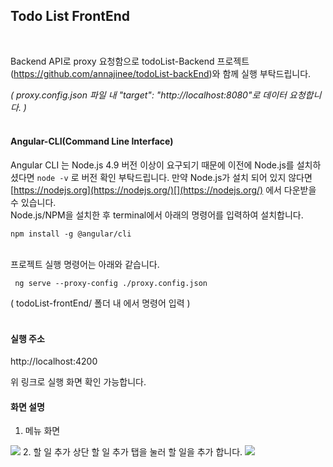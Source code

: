 
##  Todo List FrontEnd   
​  
  
  
  
  
  
  
  
  
Backend API로 proxy 요청함으로 todoList-Backend 프로젝트 (https://github.com/annajinee/todoList-backEnd)와 함께 실행 부탁드립니다. <br>  
  
*( proxy.config.json 파일 내 "target": "http://localhost:8080"로 데이터 요청합니다. )*  
<br>  
  

#### Angular-CLI(Command Line Interface)

 Angular CLI 는 Node.js 4.9 버전 이상이 요구되기 때문에 이전에 Node.js를 설치하셨다면 `node -v` 로 버전 확인 부탁드립니다. 
 만약 Node.js가 설치 되어 있지 않다면 [https://nodejs.org](https://nodejs.org/)[](https://nodejs.org/) 에서 다운받을 수 있습니다. 
 <br>
Node.js/NPM을 설치한 후 terminal에서 아래의 명령어를 입력하여 설치합니다.

    npm install -g @angular/cli



<br>프로젝트 실행 명령어는 아래와 같습니다.   
  
     
     ng serve --proxy-config ./proxy.config.json

  ( todoList-frontEnd/ 폴더 내 에서 명령어 입력 )          
<br>  
#### 실행 주소   
  
 http://localhost:4200

위 링크로 실행 화면 확인 가능합니다. 

#### 화면 설명
1. 메뉴 화면
<img src="https://drive.google.com/open?id=1lcuvYchTUzY3lb6t5JEjH96vIP7LjpiR"/>
2. 할 일 추가
상단 할 일 추가 탭을 눌러 할 일을 추가 합니다. 
<img src="https://drive.google.com/file/d/1ewzCbn8NYGI8QpiXati0suw1ioGygDfv/view?usp=sharing"/>